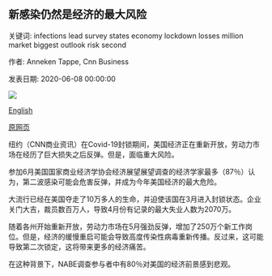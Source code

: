 ## 新感染仍然是经济的最大风险

关键词: infections lead survey states economy lockdown losses million market biggest outlook risk second

作者: Anneken Tappe, Cnn Business

发表日期: 2020-06-08 00:00:00

![](https://cdn.cnn.com/cnnnext/dam/assets/200605172226-second-wave-economy-risk-0525-restricted-super-tease.jpg)

[English](New%20infections%20are%20still%20the%20biggest%20risk%20to%20the%20economy.md)

[原网页](https://edition.cnn.com/2020/06/08/economy/second-wave-economy-risk/index.html)

纽约（CNN商业资讯）在Covid-19封锁期间，美国经济正在重新开放，劳动力市场在经历了巨大损失之后反弹。但是，面临重大风险。

参加6月美国国家商业经济学协会经济展望展望调查的经济学家最多（87％）认为，第二波感染可能会危害反弹，并成为今年美国经济的最大危险。

大流行已经在美国夺走了10万多人的生命，并迫使该国在3月进入封锁状态。企业关门大吉，裁员数百万人，导致4月份有记录的最大失业人数为2070万。

随着各州开始重新开放，劳动力市场在5月强劲反弹，增加了250万个新工作岗位。但是，经济的缓慢重启可能会导致高度传染性病毒重新传播。反过来，这可能导致第二次锁定，这将带来更多的经济痛苦。

在这种背景下，NABE调查参与者中有80％对美国的经济前景感到悲观。